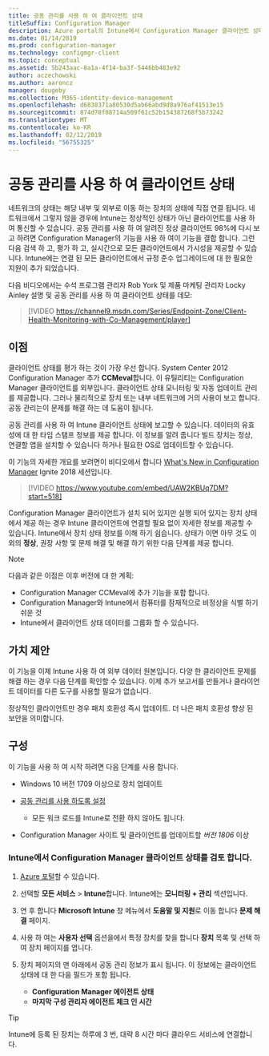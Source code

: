 ```yaml
---
title: 공동 관리를 사용 하 여 클라이언트 상태
titleSuffix: Configuration Manager
description: Azure portal의 Intune에서 Configuration Manager 클라이언트 상태 표시를 유지 관리
ms.date: 01/14/2019
ms.prod: configuration-manager
ms.technology: configmgr-client
ms.topic: conceptual
ms.assetid: 5b243aac-8a1a-4f14-ba3f-5446bb483e92
author: aczechowski
ms.author: aaroncz
manager: dougeby
ms.collection: M365-identity-device-management
ms.openlocfilehash: d6838371a80530d5ab66abd9d8a976af41513e15
ms.sourcegitcommit: 874d78f08714a509f61c52b154387268f5b73242
ms.translationtype: MT
ms.contentlocale: ko-KR
ms.lasthandoff: 02/12/2019
ms.locfileid: "56755325"
---
```

# <a name="client-health-with-co-management"></a>공동 관리를 사용 하 여 클라이언트 상태

네트워크의 상태는 해당 내부 및 외부로 이동 하는 장치의 상태에 직접 연결 됩니다. 네트워크에서 그렇지 않을 경우에 Intune는 정상적인 상태가 아닌 클라이언트를 사용 하 여 통신할 수 있습니다. 공동 관리를 사용 하 여 알려진 정상 클라이언트 98%에 다시 보고 하려면 Configuration Manager의 기능을 사용 하 여이 기능을 결합 합니다. 그런 다음 검색 하 고, 평가 하 고, 실시간으로 모든 클라이언트에서 가시성을 제공할 수 있습니다. Intune에는 연결 된 모든 클라이언트에서 규정 준수 업그레이드에 대 한 필요한 지원이 추가 되었습니다.

다음 비디오에서는 수석 프로그램 관리자 Rob York 및 제품 마케팅 관리자 Locky Ainley 설명 및 공동 관리를 사용 하 여 클라이언트 상태를 데모:

> [!VIDEO https://channel9.msdn.com/Series/Endpoint-Zone/Client-Health-Monitoring-with-Co-Management/player]



## <a name="benefits"></a>이점

클라이언트 상태를 평가 하는 것이 가장 우선 합니다. System Center 2012 Configuration Manager 추가 **CCMeval**합니다. 이 유틸리티는 Configuration Manager 클라이언트를 외부입니다. 클라이언트 상태 모니터링 및 자동 업데이트 관리를 제공합니다. 그러나 물리적으로 장치 또는 내부 네트워크에 거의 사용이 보고 합니다. 공동 관리는이 문제를 해결 하는 데 도움이 됩니다.

공동 관리를 사용 하 여 Intune 클라이언트 상태에 보고할 수 있습니다. 데이터의 유효성에 대 한 타임 스탬프 정보를 제공 합니다. 이 정보를 알려 줍니다 빌드 장치는 정상, 연결할 앱을 설치할 수 있습니다 하거나 필요한 OS로 업데이트할 수 있습니다. 

이 기능의 자세한 개요를 보려면이 비디오에서 합니다 [What's New in Configuration Manager](https://myignite.techcommunity.microsoft.com/sessions/64591) Ignite 2018 세션입니다.

> [!VIDEO https://www.youtube.com/embed/UAW2KBUq7DM?start=518]


Configuration Manager 클라이언트가 설치 되어 있지만 실행 되어 있지는 장치 상태에서 제공 하는 경우 Intune 클라이언트에 연결할 필요 없이 자세한 정보를 제공할 수 있습니다. Intune에서 장치 상태 정보를 이해 하기 쉽습니다. 상태가 이면 아무 것도 이외의 **정상**, 권장 사항 및 문제 해결 및 해결 하기 위한 다음 단계를 제공 합니다.

> [!Note]  
> 다음과 같은 이점은 이후 버전에 대 한 계획:
> - Configuration Manager CCMeval에 추가 기능을 포함 합니다.  
> - Configuration Manager와 Intune에서 컴퓨터를 잠재적으로 비정상을 식별 하기 쉬운 것  
> - Intune에서 클라이언트 상태 데이터를 그룹화 할 수 있습니다.  



## <a name="value-proposition"></a>가치 제안

이 기능을 이제 Intune 사용 하 여 외부 데이터 원본입니다. 다양 한 클라이언트 문제를 해결 하는 경우 다음 단계를 확인할 수 있습니다. 이제 추가 보고서를 만들거나 클라이언트 데이터를 다른 도구를 사용할 필요가 없습니다.

정상적인 클라이언트만 경우 패치 호환성 즉시 업데이트. 더 나은 패치 호환성 향상 된 보안을 의미합니다.



## <a name="configure"></a>구성

이 기능을 사용 하 여 시작 하려면 다음 단계를 사용 합니다.

- Windows 10 버전 1709 이상으로 장치 업데이트  

- [공동 관리를 사용 하도록 설정](/sccm/comanage/how-to-enable)  
    - 모든 워크 로드를 Intune로 전환 하지 않아도 됩니다.  

- Configuration Manager 사이트 및 클라이언트를 업데이트할 *버전 1806* 이상  


### <a name="review-configuration-manager-client-health-in-intune"></a>Intune에서 Configuration Manager 클라이언트 상태를 검토 합니다.

1. [Azure 포털](https://portal.azure.com/)할 수 있습니다.  

2. 선택할 **모든 서비스** > **Intune**합니다. Intune에는 **모니터링 + 관리** 섹션입니다.  

3. 연 후 합니다 **Microsoft Intune** 창 메뉴에서 **도움말 및 지원**로 이동 합니다 **문제 해결** 페이지.  

4. 사용 하 여는 **사용자 선택** 옵션을에서 특정 장치를 찾을 합니다 **장치** 목록 및 선택 하 여 장치 페이지를 엽니다.  

5. 장치 페이지의 맨 아래에서 공동 관리 정보가 표시 됩니다. 이 정보에는 클라이언트 상태에 대 한 다음 필드가 포함 됩니다.  
    - **Configuration Manager 에이전트 상태**  
    - **마지막 구성 관리자 에이전트 체크 인 시간**  

> [!Tip]  
> Intune에 등록 된 장치는 하루에 3 번, 대략 8 시간 마다 클라우드 서비스에 연결합니다. 
